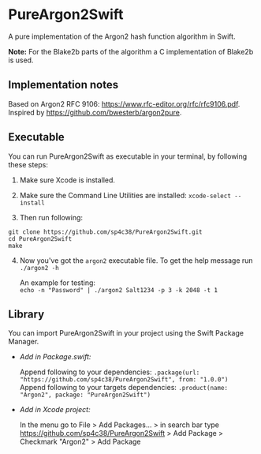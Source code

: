 # PureArgon2Swift

A pure implementation of the Argon2 hash function algorithm in Swift.

**Note:** For the Blake2b parts of the algorithm a C implementation of Blake2b is used.

## Implementation notes

Based on Argon2 RFC 9106: https://www.rfc-editor.org/rfc/rfc9106.pdf.  
Inspired by https://github.com/bwesterb/argon2pure.

## **Executable**
You can run PureArgon2Swift as executable in your terminal, by following these steps:

1. Make sure Xcode is installed. 

2. Make sure the Command Line Utilities are installed: `xcode-select --install`

3. Then run following:
```
git clone https://github.com/sp4c38/PureArgon2Swift.git
cd PureArgon2Swift
make
```

4. Now you've got the `argon2` executable file. To get the help message run `./argon2 -h`

	An example for testing:  
	`echo -n "Password" | ./argon2 Salt1234 -p 3 -k 2048 -t 1`

## **Library**
You can import PureArgon2Swift in your project using the Swift Package Manager.
- _Add in Package.swift:_

	Append following to your dependencies: `.package(url: "https://github.com/sp4c38/PureArgon2Swift", from: "1.0.0")`  
	Append following to your targets dependencies: `.product(name: "Argon2", package: "PureArgon2Swift")`

- _Add in Xcode project:_

	In the menu go to File > Add Packages... > in search bar type https://github.com/sp4c38/PureArgon2Swift > Add Package > Checkmark "Argon2" > Add Package
